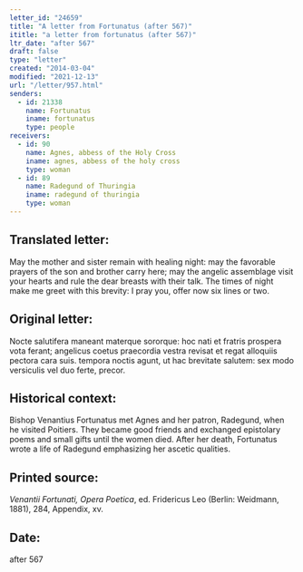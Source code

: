 ```yaml
---
letter_id: "24659"
title: "A letter from Fortunatus (after 567)"
ititle: "a letter from fortunatus (after 567)"
ltr_date: "after 567"
draft: false
type: "letter"
created: "2014-03-04"
modified: "2021-12-13"
url: "/letter/957.html"
senders:
  - id: 21338
    name: Fortunatus
    iname: fortunatus
    type: people
receivers:
  - id: 90
    name: Agnes, abbess of the Holy Cross
    iname: agnes, abbess of the holy cross
    type: woman
  - id: 89
    name: Radegund of Thuringia
    iname: radegund of thuringia
    type: woman
---
```

<h2> Translated letter:</h2>May the mother and sister remain with healing night:
may the favorable prayers of the son and brother carry here;
may the angelic assemblage visit your hearts
and rule the dear breasts with their talk.
The times of night make me greet with this brevity:
I pray you, offer now six lines or two.
<h2 class="mt-4"> Original letter:</h2>Nocte salutifera maneant materque sororque:
hoc nati et fratris prospera vota ferant;
angelicus coetus praecordia vestra revisat
et regat alloquiis pectora cara suis.
tempora noctis agunt, ut hac brevitate salutem:
sex modo versiculis vel duo ferte, precor.
<h2 class="mt-4"> Historical context:</h2>Bishop Venantius Fortunatus met Agnes and her patron, Radegund, when he visited Poitiers. They became good friends and exchanged epistolary poems and small gifts until the women died. After her death, Fortunatus wrote a life of Radegund emphasizing her ascetic qualities.
<h2 class="mt-4"> Printed source:</h2><p><em>Venantii Fortunati, Opera Poetica</em>, ed. Fridericus Leo (Berlin: Weidmann, 1881), 284, Appendix, xv.</p><h2 class="mt-4"> Date:</h2>after 567